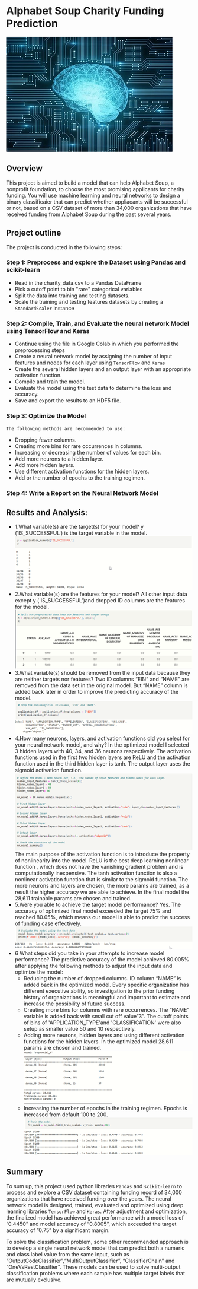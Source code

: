 # Alphabet Soup Charity Funding Prediction
<p align="center">

![machine_learning.jpg](images/machine_learning.jpg)
</p>

## Overview
This project is aimed to build a model that can  help  Alphabet Soup, a nonprofit foundation, to choose the most promising applicants for charity funding. You will use machine learning and neural networks to design a binary classificaier that can predict whether appliacants will be successful or not, based on a CSV dataset of more than 34,000 organizations that have received funding from Alphabet Soup during the past several years.

## Project outline
   The project is conducted in the following steps:
### Step 1: Preprocess and explore the Dataset using Pandas and scikit-learn
   * Read in the charity_data.csv to a Pandas DataFrame
   * Pick a cutoff point to bin "rare" categorical variables
   * Split the data into training and testing datasets.
   * Scale the training and testing features datasets by creating a `StandardScaler` instance
### Step 2: Compile, Train, and Evaluate the neural network Model using TensorFlow and Keras
   * Continue using the file in Google Colab in which you performed the preprocessing steps
   * Create a neural network model by assigning the number of input features and nodes for each     layer using `TensorFlow` and `Keras`
   * Create the several hidden layers and an output layer with an appropriate activation function.
   * Compile and train the model.
   * Evaluate the model using the test data to determine the loss and accuracy.
   * Save and export the results to an HDF5 file.
 ### Step 3: Optimize the Model
    The following methods are recommended to use: 
   * Dropping fewer columns.
   * Creating more bins for rare occurrences in columns.
   * Increasing or decreasing the number of values for each bin.
   * Add more neurons to a hidden layer.
   * Add more hidden layers.
   * Use different activation functions for the hidden layers.
   * Add or the number of epochs to the training regimen.
 ### Step 4: Write a Report on the Neural Network Model 

 ## Results and Analysis:
   * 	1.What variable(s) are the target(s) for your model?
      y ('IS_SUCCESSFUL') is the target variable in the model.
      ![AlphabetSoup_Image1.png](images/AlphabetSoup_Image1.png)
   * 	2.What variable(s) are the features for your model?
      All other input data except y ('IS_SUCCESSFUL')and dropped ID columns are the features for the model.
      ![AlphabetSoup_Image2.png](images/AlphabetSoup_Image2.png)
   *  3.What variable(s) should be removed from the input data because they are neither targets nor features?
      Two ID columns “EIN” and “NAME” are removed from the data set in the original model. But “NAME” column is added back later in order to improve the predicting accuracy of the model.
      ![AlphabetSoup_Image3.png](images/AlphabetSoup_Image3.png)
   *  4.How many neurons, layers, and activation functions did you select for your neural network model, and why?
      In the optimized model I selected 3 hidden layers with 40, 34, and 36 neurons respectively. The activation functions used in the first two hidden layers are ReLU and the activation function used in the third hidden layer is tanh. The output layer uses the sigmoid activation function. 
      ![AlphabetSoup_Image4.png](images/AlphabetSoup_Image4.png)
      The main purpose of the activation function is to introduce the property of nonlinearity into the model. ReLU  is the best deep learning nonlinear function , which does not have the vanishing gradient problem and is computationally inexpensive. The tanh activation function is also a nonlinear activation function that is similar to the sigmoid function.
      The more neurons and layers are chosen, the more params are trained, as a result the higher accuracy we are able to achieve. In  the final model the 28,611 trainable params are chosen and trained.
   *  5.Were you able to achieve the target model performance?
      Yes. The accuracy of optimized final model exceeded the target 75% and reached 80.05%, which means our model is able to predict the success of funding case effectively.
      ![AlphabetSoup_Image7.png](images/AlphabetSoup_Image7.png)
   *  6	What steps did you take in your attempts to increase model performance?
      The predictive accuracy of the model achieved 80.005% after applying the following methods to adjust the input data and optimize the model:
        - Reducing the number of dropped columns. ID column “NAME” is added back in the optimized model. Every specific organization has different executive ability, so investigation to the prior funding history of organizations is meaningful and important to estimate and increase the possibility of future success.
        - Creating more bins for columns with rare occurrences. The “NAME” variable is added back with small cut off value”3”. The cutoff points of bins of 'APPLICATION_TYPE'and 'CLASSIFICATION' were also setup as smaller value 50 and 10 respectively.
        - Adding more neurons, hidden layers and using different activation functions for the hidden layers.  In the optimized model 28,611 params are chosen and trained.
       ![AlphabetSoup_Image5.png](images/AlphabetSoup_Image5.png)
        - Increasing the number of epochs in the training regimen. Epochs is increased from default 100 to 200.
       ![AlphabetSoup_Image6.png](images/AlphabetSoup_Image6.png)

## Summary

To sum up, this project used python libraries `Pandas` and `scikit-learn` to process and explore a CSV dataset containing funding record of 34,000 organizations that have received funding over the years.  The neural network model is designed, trained, evaluated and optimized using deep learning libraries `TensorFlow` and `Keras`. After adjustment and optimization, the finalized model has achieved great performance with a model loss of ”0.4450” and model accuracy of “0.8005”, which exceeded the target accuracy of ”0.75” by a significant margin.

To solve the classification problem, some other recommended approach is to develop a single neural network model that can predict both a numeric and class label value from the same input, such as “OutputCodeClassifier”,“MultiOutputClassifier”, “ClassifierChain” and “OneVsRestClassifier”. These models can be used to solve multi-output classification problems where each sample has multiple target labels that are mutually exclusive.  




